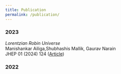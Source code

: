 ```yaml
---
title: Publication
permalink: /publication/
---
```


### 2023

_Lorentzian Robin Universe_<br>
Manishankar Ailiga,Shubhashis Mallik, Gaurav Narain<br>
 JHEP 01 (2024) 124 ([Article](https://inspirehep.net/literature/2684604))




### 2022
